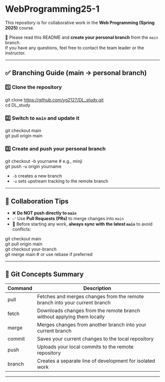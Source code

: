 # WebProgramming25-1

This repository is for collaborative work in the **Web Programming (Spring 2025)** course.

📌 Please read this README and **create your personal branch** from the `main` branch.  
If you have any questions, feel free to contact the team leader or the instructor.

---

## ✅ Branching Guide (main → personal branch)

### 1️⃣ Clone the repository

git clone https://github.com/yg2127/DL_study.git  
cd DL_study

### 2️⃣ Switch to `main` and update it

git checkout main  
git pull origin main

### 3️⃣ Create and push your personal branch

git checkout -b yourname   # e.g., minji  
git push -u origin yourname

- `-b` creates a new branch  
- `-u` sets upstream tracking to the remote branch

---

## 🧠 Collaboration Tips

- ❌ **Do NOT push directly to `main`**
- ✅ Use **Pull Requests (PRs)** to merge changes into `main`
- 🔄 Before starting any work, **always sync with the latest `main`** to avoid conflicts:

git checkout main  
git pull origin main  
git checkout your-branch  
git merge main   # or use rebase if preferred

---

## 🧩 Git Concepts Summary

| Command         | Description                                                                 |
|-----------------|-----------------------------------------------------------------------------|
| pull            | Fetches and merges changes from the remote branch into your current branch |
| fetch           | Downloads changes from the remote branch without applying them locally     |
| merge           | Merges changes from another branch into your current branch                |
| commit          | Saves your current changes to the local repository                         |
| push            | Uploads your local commits to the remote repository                        |
| branch          | Creates a separate line of development for isolated work                   |

---